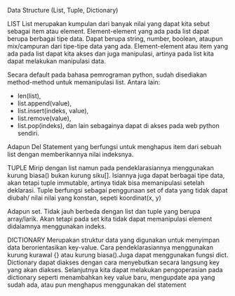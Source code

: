 Data Structure (List, Tuple, Dictionary)

LIST
List merupakan kumpulan dari banyak nilai yang dapat kita sebut sebagai item atau element. Element-element yang ada pada list dapat berupa berbagai tipe data. Dapat berupa string, number, boolean, ataupun mix/campuran dari tipe-tipe data yang ada.
Element-element atau item yang ada pada list dapat kita akses dan juga manipulasi, artinya pada list kita dapat melakukan manipulasi data.

Secara default pada bahasa pemrograman python, sudah disediakan method-method untuk memanipulasi list. Antara lain:
   - len(list), 
   - list.append(value), 
   - list.insert(indeks, value), 
   - list.remove(value), 
   - list.pop(indeks), dan lain sebagainya dapat di akses pada web python sendiri.

Adapun Del Statement yang berfungsi untuk menghapus item dari sebuah list dengan memberikannya nilai indeksnya.


TUPLE
Mirip dengan list namun pada pendeklarasiannya menggunakan kurung biasa() bukan kurung siku[]. Isiannya juga dapat berbagai tipe data, akan tetapi tuple immutable, artinya tidak bisa memanipulasi setelah deklarasi. 
Tuple berfungsi sebagai penggunaan set of data yang tidak dapat diubah/ nilai nilai yang konstan, sepeti koordinat(x, y)

Adapun set. Tidak jauh berbeda dengan list dan tuple yang berupa array/larik. Akan tetapi pada set kita tidak dapat memanipulasi element didalamnya menggunakan indeks. 


DICTIONARY
Merupakan struktur data yang digunakan untuk menyimpan data berorientasikan key-value. Cara pendeklarasiannya menggunakan kurung kurawal {} atau kurung biasa().Juga dapat menggunakan fungsi dict. Dictionary dapat diakses dengan cara menyebutkan secara langsung key yang akan diakses.
Selanjutnya kita dapat melakukan pengoperasian pada dictionary seperti menambahkan key value baru, mengupdate apa yang sudah ada, atau pun menghapus menggunakan del statement